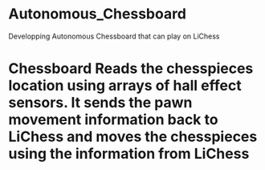 # Autonomous_Chessboard
Developping Autonomous Chessboard that can play on LiChess


# Chessboard Reads the chesspieces location using arrays of hall effect sensors. It sends the pawn movement information back to LiChess and moves the chesspieces using the information from LiChess
